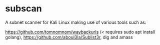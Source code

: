 # subscan

A subnet scanner for Kali Linux making use of various tools such as:

https://github.com/tomnomnom/waybackurls (< requires sudo apt install golang), https://github.com/aboul3la/Sublist3r, dig and amass

